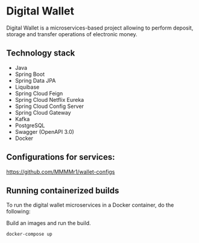 # Digital Wallet

Digital Wallet is a microservices-based project allowing to perform deposit, storage and transfer operations of electronic money.


## Technology stack
- Java
- Spring Boot
- Spring Data JPA
- Liquibase
- Spring Cloud Feign
- Spring Cloud Netflix Eureka
- Spring Cloud Config Server
- Spring Cloud Gateway
- Kafka
- PostgreSQL 
- Swagger (OpenAPI 3.0) 
- Docker
   
## Configurations for services:

https://github.com/MMMMr1/wallet-configs

## Running containerized builds

To run the digital wallet microservices in a Docker container, do the following:

Build an images and run the build.

```shell
docker-compose up 
``` 
